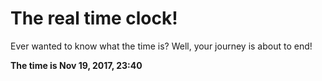 # The real time clock!

Ever wanted to know what the time is? Well, your journey is about to end!

**The time is Nov 19, 2017, 23:40**